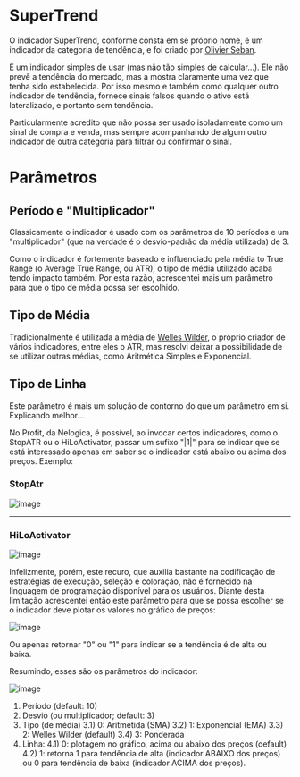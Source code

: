 # SuperTrend

O indicador SuperTrend, conforme consta em se próprio nome, é um indicador da categoria de tendência, e foi criado por [Olivier Seban](https://www.olivier-seban.com/).

É um indicador simples de usar (mas não tão simples de calcular...). Ele não prevê a tendência do mercado, mas a mostra claramente uma vez que tenha sido estabelecida. Por isso mesmo e também como qualquer outro indicador de tendência, fornece sinais falsos quando o ativo está lateralizado, e portanto sem tendência.

Particularmente acredito que não possa ser usado isoladamente como um sinal de compra e venda, mas sempre acompanhando de algum outro indicador de outra categoria para filtrar ou confirmar o sinal.

# Parâmetros

## Período e "Multiplicador"

Classicamente o indicador é usado com os parâmetros de 10 períodos e um "multiplicador" (que na verdade é o desvio-padrão da média utilizada) de 3.

Como o indicador é fortemente baseado e influenciado pela média to True Range (o Average True Range, ou ATR), o tipo de média utilizado acaba tendo impacto também. Por esta razão, acrescentei mais um parâmetro para que o tipo de média possa ser escolhido.

## Tipo de Média
Tradicionalmente é utilizada a média de [Welles Wilder](https://en.wikipedia.org/wiki/J._Welles_Wilder_Jr.), o próprio criador de vários indicadores, entre eles o ATR, mas resolvi deixar a possibilidade de se utilizar outras médias, como Aritmética Simples e Exponencial.

## Tipo de Linha
Este parâmetro é mais um solução de contorno do que um parâmetro em si. Explicando melhor...

No Profit, da Nelogica, é possível, ao invocar certos indicadores, como o StopATR ou o HiLoActivator, passar um sufixo "|1|" para se indicar que se está interessado apenas em saber se o indicador está abaixo ou acima dos preços. Exemplo:

### StopAtr
![image](https://user-images.githubusercontent.com/6900313/141683999-4e4fc293-e4f8-4256-ae29-f4daab378db4.png)

---

### HiLoActivator
![image](https://user-images.githubusercontent.com/6900313/141684061-268559eb-ff8d-401a-9cf5-06c107a480bf.png)

Infelizmente, porém, este recuro, que auxilia bastante na codificação de estratégias de execução, seleção e coloração, não é fornecido na linguagem de programação disponível para os usuários. Diante desta limitação acrescentei então este parâmetro para que se possa escolher se o indicador deve plotar os valores no gráfico de preços:

![image](https://user-images.githubusercontent.com/6900313/141684220-4b9ef85a-b752-4fbb-b1d2-4ccf5f7cd281.png)

Ou apenas retornar "0" ou "1" para indicar se a tendência é de alta ou baixa.

Resumindo, esses são os parâmetros do indicador:

![image](https://user-images.githubusercontent.com/6900313/141684273-eada88df-9a9c-4e36-b73b-0a9c59764b00.png)

1) Período (default: 10)
2) Desvio (ou multiplicador; default: 3)
3) Tipo (de média)
  3.1) 0: Aritmétida (SMA)
  3.2) 1: Exponencial (EMA)
  3.3) 2: Welles Wilder (default)
  3.4) 3: Ponderada
4) Linha:
  4.1) 0: plotagem no gráfico, acima ou abaixo dos preços (default)
  4.2) 1: retorna 1 para tendência de alta (indicador ABAIXO dos preços) ou 0 para tendência de baixa (indicador ACIMA dos preços).
